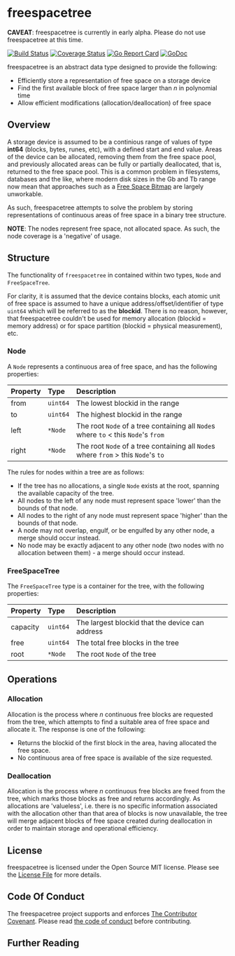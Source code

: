 # freespacetree

**CAVEAT**: freespacetree is currently in early alpha. Please do not use freespacetree at this time.

[![Build Status](https://travis-ci.org/tomdionysus/freespacetree.svg)](https://travis-ci.org/tomdionysus/freespacetree)
[![Coverage Status](https://coveralls.io/repos/tomdionysus/freespacetree/badge.svg?branch=master&service=github)](https://coveralls.io/github/tomdionysus/freespacetree?branch=master)
[![Go Report Card](https://goreportcard.com/badge/github.com/tomdionysus/freespacetree)](https://goreportcard.com/report/github.com/tomdionysus/freespacetree)
[![GoDoc](https://godoc.org/github.com/tomdionysus/freespacetree?status.svg)](https://godoc.org/github.com/tomdionysus/freespacetree)

freespacetree is an abstract data type designed to provide the following:

* Efficiently store a representation of free space on a storage device
* Find the first available block of free space larger than *n* in polynomial time
* Allow efficient modifications (allocation/deallocation) of free space

## Overview

A storage device is assumed to be a continious range of values of type **int64** (blocks, bytes, runes, etc), with a defined start and end value. Areas of the device can be allocated, removing them from the free space pool, and previously allocated areas can be fully or partially deallocated, that is, returned to the free space pool. This is a common problem in filesystems, databases and the like, where modern disk sizes in the Gb and Tb range now mean that approaches such as a [Free Space Bitmap][1] are largely unworkable.  

As such, freespacetree attempts to solve the problem by storing representations of continuous areas of free space in a binary tree structure. 

**NOTE**: The nodes represent free space, not allocated space. As such, the node coverage is a 'negative' of usage.

## Structure

The functionality of `freespacetree` in contained within two types, `Node` and `FreeSpaceTree`.

For clarity, it is assumed that the device contains blocks, each atomic unit of free space is assumed to have a unique address/offset/identifier of type `uint64` which will be referred to as the **blockid**. There is no reason, however, that freespacetree couldn't be used for memory allocation (blockid = memory address) or for space partition (blockid = physical measurement), etc.

### Node

A `Node` represents a continuous area of free space, and has the following properties:

| Property           | Type       | Description                                                                        |
|:-------------------|:-----------|:-----------------------------------------------------------------------------------|
| from               | `uint64`   | The lowest blockid in the range                                                    |
| to                 | `uint64`   | The highest blockid in the range                                                   |
| left               | `*Node`    | The root `Node` of a tree containing all `Node`s where `to` < this `Node`'s `from` |
| right              | `*Node`    | The root `Node` of a tree containing all `Node`s where `from` > this `Node`'s `to` |

The rules for nodes within a tree are as follows:

* If the tree has no allocations, a single `Node` exists at the root, spanning the available capacity of the tree.
* All nodes to the left of any node must represent space 'lower' than the bounds of that node.
* All nodes to the right of any node must represent space 'higher' than the bounds of that node.
* A node may not overlap, engulf, or be engulfed by any other node, a merge should occur instead.
* No node may be exactly adjacent to any other node (two nodes with no allocation between them) - a merge should occur instead.

### FreeSpaceTree

The `FreeSpaceTree` type is a container for the tree, with the following properties:

| Property           | Type       | Description                                      |
|:-------------------|:-----------|:-------------------------------------------------|
| capacity           | `uint64`   | The largest blockid that the device can address  |
| free               | `uint64`   | The total free blocks in the tree                |
| root               | `*Node`    | The root `Node` of the tree                      |

## Operations

### Allocation

Allocation is the process where *n* continuous free blocks are requested from the tree, which attempts to find a suitable area of free space and allocate it. The response is one of the following:

* Returns the blockid of the first block in the area, having allocated the free space.
* No continuous area of free space is available of the size requested.

### Deallocation

Allocation is the process where *n* continuous free blocks are freed from the tree, which marks those blocks as free and returns accordingly.
As allocations are 'valueless', i.e. there is no specific information associated with the allocation other than that area of blocks is now unavailable, the tree will merge adjacent blocks of free space created during deallocation in order to maintain storage and operational efficiency.

## License

freespacetree is licensed under the Open Source MIT license. Please see the [License File](LICENSE.txt) for more details.

## Code Of Conduct

The freespacetree project supports and enforces [The Contributor Covenant](http://contributor-covenant.org/). Please read [the code of conduct](CODE_OF_CONDUCT.md) before contributing.

## Further Reading

[1]: (https://en.wikipedia.org/wiki/Free_space_bitmap)